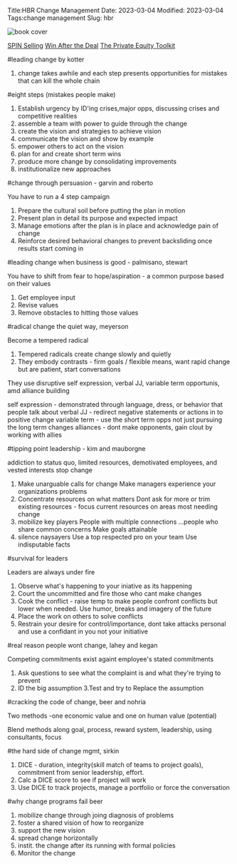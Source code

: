 Title:HBR Change Management
Date: 2023-03-04
Modified: 2023-03-04
Tags:change management
Slug: hbr


![book cover](https://m.media-amazon.com/images/I/717mQQCzeVL._AC_UY436_FMwebp_QL65_.jpg)

[SPIN Selling](spin.html)
[Win After the Deal](denby.html)
[The Private Equity Toolkit](petoolkit.html)





#leading change by kotter


1. change takes awhile and each step presents opportunities for mistakes that can kill the whole chain


#eight steps (mistakes people make)
1. Establish urgency by ID'ing crises,major opps, discussing crises and competitive realities
2. assemble a team with power to guide through the change
3. create the vision and strategies to achieve vision
4. communicate the vision and show by example
5. empower others to act on the vision
6. plan for and create short term wins
7. produce more change by consolidating improvements
8. institutionalize new approaches


#change through persuasion - garvin and roberto

You have to run a 4 step campaign

1. Prepare the cultural soil before putting the plan in motion
2. Present plan in detail its purpose and expected impact
3. Manage emotions after the plan is in place and acknowledge pain of change
4. Reinforce desired behavioral changes to prevent backsliding once results start coming in




#leading change when business is good - palmisano, stewart

You have to shift from fear to hope/aspiration - a common purpose based on their values

1. Get employee input
2. Revise values
3. Remove obstacles to hitting those values

#radical change the quiet way, meyerson

Become a tempered radical

1. Tempered radicals create change slowly and quietly
2. They embody contrasts - firm goals / flexible means, want rapid change but are patient, start conversations

They use disruptive self expression, verbal JJ, variable term opportunis, amd alliance building

self expression - demonstrated through language, dress, or behavior that people talk about
verbal JJ - redirect negative statements or actions in to positive change
variable term - use the short term opps not just pursuing the long term changes
alliances - dont make opponents, gain clout by working with allies

#tipping point leadership - kim and mauborgne

addiction to status quo, limited resources, demotivated employees, and vested interests stop change

1. Make unarguable calls for change
       Make managers experience your organizations problems
2. Concentrate resources on what matters
       Dont ask for more or trim existing resources - focus current resources on areas most needing change
3. mobilize key players
       People with multiple connections ...people who share common concerns
       Make goals attainable
4. silence naysayers
       Use a top respected pro on your team
       Use indisputable facts

#survival for leaders

Leaders are always under fire

1. Observe what's happening to your iniative as its happening
2. Court the uncommitted and fire those who cant make changes
3. Cook the conflict - raise temp to make people confront conflicts but lower when needed. Use humor, breaks and imagery of the future
4. Place the work on others to solve conflicts
5. Restrain your desire for control/importance, dont take attacks personal and use a confidant in you not your initiative


#real reason people wont change, lahey and kegan

Competing commitments exist againt employee's stated commitments
1. Ask questions to see what the complaint is and what they're trying to prevent
2. ID the big assumption
3.Test and try to  Replace the assumption

#cracking the code of change, beer and nohria

Two methods -one economic value and one on human value (potential)

Blend methods along goal, process, reward system, leadership, using consultants, focus


#the hard side of change mgmt, sirkin

1. DICE - duration, integrity(skill match of teams to project goals), commitment from senior leadership, effort. 
2. Calc a DICE score to see if project will work
3. Use DICE to track projects, manage a portfolio or force the conversation


#why change programs fail beer
1. mobilize change through joing diagnosis of problems
2. foster a shared vision of how to reorganize
3. support the new vision
4. spread change horizontally
5. instit. the change after its running with formal policies
6. Monitor the change




